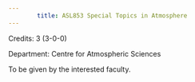 ```yaml
---
        title: ASL853 Special Topics in Atmosphere
---
```

Credits: 3 (3-0-0)

Department: Centre for Atmospheric Sciences

To be given by the interested faculty.